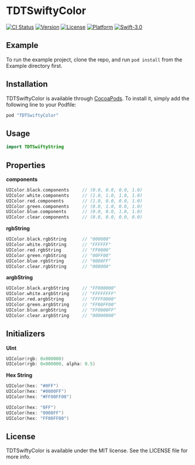 # TDTSwiftyColor

[![CI Status](http://img.shields.io/travis/Todate/TDTSwiftyColor.svg?style=flat)](https://travis-ci.org/Todate/TDTSwiftyColor)
[![Version](https://img.shields.io/cocoapods/v/TDTSwiftyColor.svg?style=flat)](http://cocoapods.org/pods/TDTSwiftyColor)
[![License](https://img.shields.io/cocoapods/l/TDTSwiftyColor.svg?style=flat)](http://cocoapods.org/pods/TDTSwiftyColor)
[![Platform](https://img.shields.io/cocoapods/p/TDTSwiftyColor.svg?style=flat)](http://cocoapods.org/pods/TDTSwiftyColor)
[![Swift-3.0](http://img.shields.io/badge/Swift-3.0-brightgreen.svg)]()

## Example

To run the example project, clone the repo, and run `pod install` from the Example directory first.

## Installation

TDTSwiftyColor is available through [CocoaPods](http://cocoapods.org). To install
it, simply add the following line to your Podfile:

```ruby
pod "TDTSwiftyColor"
```

## Usage

```swift
import TDTSwiftyString
```

## Properties

**components**
```swift
UIColor.black.components     // (0.0, 0.0, 0.0, 1.0)
UIColor.white.components     // (1.0, 1.0, 1.0, 1.0)
UIColor.red.components       // (1.0, 0.0, 0.0, 1.0)
UIColor.green.components     // (0.0, 1.0, 0.0, 1.0)
UIColor.blue.components      // (0.0, 0.0, 1.0, 1.0)
UIColor.clear.components     // (0.0, 0.0, 0.0, 0.0)
```

**rgbString**
```swift
UIColor.black.rgbString      // "000000"
UIColor.white.rgbString      // "FFFFFF"
UIColor.red.rgbString        // "FF0000"
UIColor.green.rgbString      // "00FF00"
UIColor.blue.rgbString       // "0000FF"
UIColor.clear.rgbString      // "000000"
```

**argbString**
```swift
UIColor.black.argbString     // "FF000000"
UIColor.white.argbString     // "FFFFFFFF"
UIColor.red.argbString       // "FFFF0000"
UIColor.green.argbString     // "FF00FF00"
UIColor.blue.argbString      // "FF0000FF"
UIColor.clear.argbString     // "00000000"
```

## Initializers

**UInt**
```swift
UIColor(rgb: 0x000000)
UIColor(rgb: 0x000000, alpha: 0.5)
```

**Hex String**
```swift
UIColor(hex: "#0FF")
UIColor(hex: "#0000FF")
UIColor(hex: "#FF00FF00")

UIColor(hex: "0FF")
UIColor(hex: "0000FF")
UIColor(hex: "FF00FF00")
```

## License

TDTSwiftyColor is available under the MIT license. See the LICENSE file for more info.
